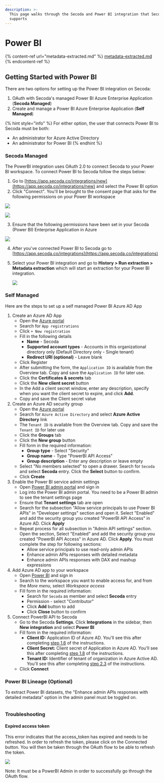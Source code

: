 ```yaml
---
description: >-
  This page walks through the Secoda and Power BI integration that Secoda
  supports
---
```


# Power BI

{% content-ref url="metadata-extracted.md" %}
[metadata-extracted.md](metadata-extracted.md)
{% endcontent-ref %}

## **Getting Started with Power BI** <a href="#h_3a4bfd6458" id="h_3a4bfd6458"></a>

There are two options for setting up the Power BI integration on Secoda:

1. OAuth with Secoda's managed Power BI Azure Enterprise Application (**Secoda Managed**)
2. Create and manage a Power BI Azure Enterprise Application (**Self Managed**)

{% hint style="info" %}
For either option, the user that connects Power BI to Secoda must be both:

* An administrator for Azure Active Directory
* An administrator for Power BI
{% endhint %}

### Secoda Managed

The PowerBI integration uses OAuth 2.0 to connect Secoda to your Power BI workspace. To connect Power BI to Secoda follow the steps below:

1. Go to [https://app.secoda.co/integrations/new](https://app.secoda.co/integrations/new) and select the Power BI option
2. Click "Connect". You'll be brought to the consent page that asks for the following permissions on your Power BI workspace

![](https://secoda-public-media-assets.s3.amazonaws.com/image%20\(2\)%20\(1\)%20\(3\).png)

![](https://secoda-public-media-assets.s3.amazonaws.com/image.png)

3. Ensure that the following permissions have been set in your Secoda (Power BI) Enterprise Application in Azure

![](https://secoda-public-media-assets.s3.amazonaws.com/image%20(1).png)

4. After you've connected Power BI to Secoda go to [https://app.secoda.co/integrations](https://app.secoda.co/integrations)
5.  Select your Power BI integration and go to **History > Run extraction > Metadata extraction** which will start an extraction for your Power BI integration.

    ![](https://secoda-public-media-assets.s3.amazonaws.com/image%20(4)%20(1).png)

### Self Managed

Here are the steps to set up a self managed Power BI Azure AD App

1. Create an Azure AD App
   * Open the [Azure portal](https://portal.azure.com/)
   * Search for `App registrations`
   * Click `+ New registration`
   * Fill in the following details
     * **Name** - Secoda
     * **Supported account types** - Accounts in this organizational directory only (Default Directory only - Single tenant)
     * **Redirect URI (optional)** - Leave blank
   * Click Register
   * After submitting the form, the `Application ID` is available from the Overview tab. Copy and save the `Application ID` for later use.
   * Click the **Certificates & secrets** tab
   * Click the **New client secret** button
   * In the Add a client secret window, enter any description, specify when you want the client secret to expire, and click **Add**.
   * Copy and save the Client secret value
2. Create an Azure AD security group
   * Open the [Azure portal](https://portal.azure.com/)
   * Search for `Azure Active Directory` and select **Azure Active Directory** link
   * The `Tenant ID` is available from the Overview tab. Copy and save the `Tenant ID` for later use
   * Click the **Groups** tab
   * Click the **New group** button
   * Fill form in the required information:
     * **Group type** - Select "Security"
     * **Group name** - Type "PowerBI API Access"
     * **Group description** - Enter any description or leave empty
   * Select "No members selected" to open a drawer. Search for `Secoda` and select **Secoda** entry. Click the **Select** button to confirm.
   * Click **Create**
3. Enable the Power BI service admin settings
   * Open [Power BI admin portal](https://app.powerbi.com/admin-portal/) and sign in
   * Log into the Power BI admin portal. You need to be a Power BI admin to see the tenant settings page
   * Ensure that **Tenant settings** tab are open
   * Search for the subsection "Allow service principals to use Power BI APIs" in "Developer settings" section and open it. Select "Enabled" and add the security group you created "PowerBI API Access" in Azure AD. Click **Apply**
   * Repeat process for all subsection in "Admin API settings" section. Open the section, Select "Enabled" and add the security group you created "PowerBI API Access" in Azure AD. Click **Apply**. You must complete the step for following sections:
     * Allow service principals to use read-only admin APIs
     * Enhance admin APIs responses with detailed metadata
     * Enhance admin APIs responses with DAX and mashup expressions
4. Add Azure AD app to your workspace
   * Open [Power BI](https://app.powerbi.com/) and sign in
   * Search to the workspace you want to enable access for, and from the _More menu_, select _Workspace access_
   * Fill form in the required information:
     * Search for `Secoda` as member and select **Secoda** entry
     * Permission - select "Contributor"
     * Click **Add** button to add
     * Click **Close** button to confirm
5. Connect PowerBI API to Secoda
   * Go to the Secoda **Settings**. Click **Integrations** in the sidebar, then **New integration** and select **Power BI**
   * Fill form in the required information:
     * **Client ID:** Application ID of Azure AD. You'll see this after completing [step 1.6](./#1-create-an-azure-ad-app) of the instructions.
     * **Client Secret:** Client secret of Application in Azure AD. You'll see this after completing [step 1.8](./#1-create-an-azure-ad-app) of the instructions.
     * **Tenant ID:** Identifier of tenant of organization in Azure Active AD. You'll see this after completing [step 2.3](./#2-create-an-azure-ad-security-group) of the instructions.
   * Click **Connect**

### Power BI Lineage (Optional)

To extract Power BI datasets, the "Enhance admin APIs responses with detailed metadata" option in the admin panel must be toggled on.

<figure><img src="https://secoda-public-media-assets.s3.amazonaws.com/image%20(2)%20(4).png" alt=""><figcaption></figcaption></figure>

### Troubleshooting

#### Expired access token

This error indicates that the access\_token has expired and needs to be refreshed. In order to refresh the token, please click on the Connected button. You will then be taken through the OAuth flow to be able to refresh the token.

![](https://lh3.googleusercontent.com/HsWowBEhrqyIi5-8xzM1TCZr33Tfxh\_qzQx-zzUasG-fig9GSncjcPhNvT3IjmstSNUs3MpNG1LRc2R9pE9annltj22DfeWaRL8ULmD\_U5DW0yYJxwx3d6QYkcgSuPEQ0-dN4NpD31jI7kNWvL\_zKh0)

Note: It must be a PowerBI Admin in order to successfully go through the OAuth flow.
